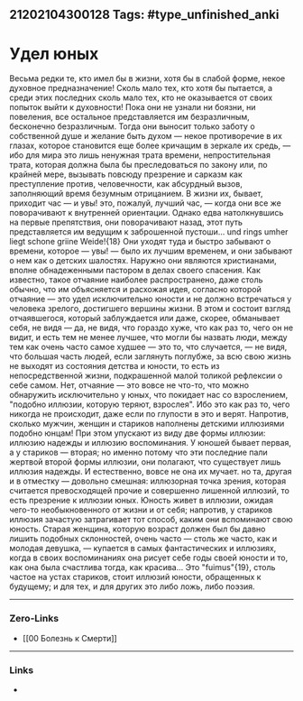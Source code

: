 21202104300128
Tags: #type_unfinished_anki 
---
# Удел юных

Весьма редки те, кто имел бы в жизни, хотя бы в слабой форме, некое духовное предназначение! Сколь мало тех, кто хотя бы пытается, а среди этих последних сколь мало тех, кто не оказывается от своих попыток выйти к духовности! Пока они не узнали ни боязни, ни повеления, все остальное представляется им безразличным, бесконечно безразличным. Тогда они выносит только заботу о собственной душе и желание быть духом — некое противоречие в их глазах, которое становится еще более кричащим в зеркале их средь, — ибо для мира это лишь ненужная трата времени, непростительная трата, которая должна была бы преследоваться по закону или, по крайней мере, вызывать повсюду презрение и сарказм как преступление против, человечности, как абсурдный вызов, заполняющий время безумным отрицанием. В жизни их, бывает, приходит час — и увы! это, пожалуй, лучший час, — когда они все же поворачивают к внутренней ориентации. Однако едва натолкнувшись на первые препятствия, они поворачивают назад, этот путь представляется им ведущим к заброшенной пустоши... und rings umher liegt schone griine Weide!{18} Они уходят туда и быстро забывают о времени, которое — увы! — было их лучшим временем, и они забывают о нем как о детских шалостях. Наружно они являются христианами, вполне обнадеженными пастором в делах своего спасения. Как известно, такое отчаяние наиболее распространено, даже столь обычно, что им объясняется и расхожая идея, согласно которой отчаяние — это удел исключительно юности и не должно встречаться у человека зрелого, достигшего вершины жизни. В этом и состоит взгляд отчаявшегося, который заблуждается или даже, скорее, обманывает себя, не видя — да, не видя, что гораздо хуже, что как раз то, чего он не видит, и есть тем не менее лучшее, что могли бы назвать люди, между тем как очень часто самое худшее — это то, что случается, — не видя, что большая часть людей, если заглянуть поглубже, за всю свою жизнь не выходят из состояния детства и юности, то есть из непосредственной жизни, подкрашенной малой толикой рефлексии о себе самом. Нет, отчаяние — это вовсе не что-то, что можно обнаружить исключительно у юных, что покидает нас со взрослением, "подобно иллюзии, которую теряют, взрослея". Ибо это как раз то, чего никогда не происходит, даже если по глупости в это и верят. Напротив, сколько мужчин, женщин и стариков наполнены детскими иллюзиями подобно юнцам! При этом упускают из виду две формы иллюзии: иллюзию надежды и иллюзию воспоминания. У юношей бывает первая, а у стариков — вторая; но именно потому что эти последние пали жертвой второй формы иллюзии, они полагают, что существует лишь иллюзия надежды. И естественно, вовсе не она их мучает. но та, другая и в отместку — довольно смешная: иллюзорная точка зрения, которая считается превосходящей прочие и совершенно лишенной иллюзий, то есть презрение к иллюзии юных. Юность живет в иллюзии, ожидая чего-то необыкновенного от жизни и от себя; напротив, у стариков иллюзия зачастую затрагивает тот способ, каким они вспоминают свою юность. Старая женщина, которую возраст должен был бы давно лишить подобных склонностей, очень часто — столь же часто, как и молодая девушка, — купается в самых фантастических и иллюзиях, когда в своих воспоминаниях она рисует себе годы своей юности и то, как она была счастлива тогда, как красива... Это "fuimus"{19}, столь частое на устах стариков, стоит иллюзий юности, обращенных к будущему; и для тех, и для других это либо ложь, либо поэзия.

---
### Zero-Links
- [[00 Болезнь к Смерти]]
---
### Links
-